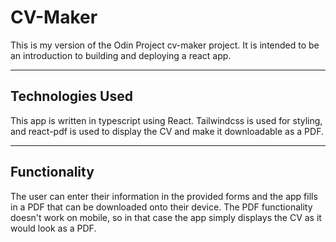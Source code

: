 # CV-Maker

This is my version of the Odin Project cv-maker project. It is intended to be an introduction to building and deploying a react app.

---

## Technologies Used

This app is written in typescript using React. Tailwindcss is used for styling, and react-pdf is used to display the CV and make it downloadable as a PDF.

---

## Functionality

The user can enter their information in the provided forms and the app fills in a PDF that can be downloaded onto their device. The PDF functionality doesn't work on mobile, so in that case the app simply displays the CV as it would look as a PDF.
